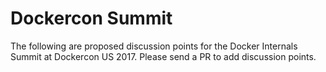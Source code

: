 # Dockercon Summit

The following are proposed discussion points for the Docker Internals Summit at Dockercon US 2017. Please send a PR to add discussion points.
